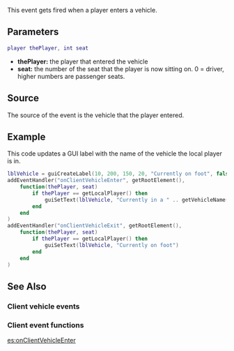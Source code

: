 This event gets fired when a player enters a vehicle.

Parameters
----------

``` lua
player thePlayer, int seat
```

-   **thePlayer:** the player that entered the vehicle
-   **seat:** the number of the seat that the player is now sitting on. 0 = driver, higher numbers are passenger seats.

Source
------

The source of the event is the vehicle that the player entered.

Example
-------

This code updates a GUI label with the name of the vehicle the local player is in.

``` lua
lblVehicle = guiCreateLabel(10, 200, 150, 20, "Currently on foot", false)
addEventHandler("onClientVehicleEnter", getRootElement(),
    function(thePlayer, seat)
        if thePlayer == getLocalPlayer() then
            guiSetText(lblVehicle, "Currently in a " .. getVehicleName(source))
        end
    end
)
addEventHandler("onClientVehicleExit", getRootElement(),
    function(thePlayer, seat)
        if thePlayer == getLocalPlayer() then
            guiSetText(lblVehicle, "Currently on foot")
        end
    end
)
```

See Also
--------

### Client vehicle events

### Client event functions

[es:onClientVehicleEnter](/es:onClientVehicleEnter.md "wikilink")
